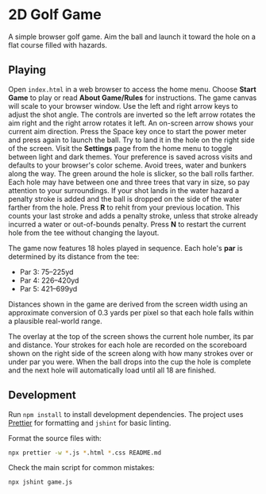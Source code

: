 # 2D Golf Game

A simple browser golf game. Aim the ball and launch it toward the hole on a flat course filled with hazards.

## Playing

Open `index.html` in a web browser to access the home menu. Choose **Start Game** to play or read **About Game/Rules** for instructions. The game canvas will scale to your browser window. Use the left and right arrow keys to adjust the shot angle. The controls are inverted so the left arrow rotates the aim right and the right arrow rotates it left.
An on-screen arrow shows your current aim direction. Press the Space key once to start the power meter and press again to launch the ball. Try to land it in the hole on the right side of the screen.
Visit the **Settings** page from the home menu to toggle between light and dark themes. Your preference is saved across visits and defaults to your browser's color scheme.
Avoid trees, water and bunkers along the way. The green around the hole is slicker, so the ball rolls farther. Each hole may have between one and three trees that vary in size, so pay attention to your surroundings. If your shot lands in the water hazard a penalty stroke is added and the ball is dropped on the side of the water farther from the hole.
Press **R** to rehit from your previous location. This counts your last stroke and adds a penalty stroke, unless that stroke already incurred a water or out-of-bounds penalty.
Press **N** to restart the current hole from the tee without changing the layout.

The game now features 18 holes played in sequence. Each hole's **par** is
determined by its distance from the tee:

- Par 3: 75–225yd
- Par 4: 226–420yd
- Par 5: 421–699yd

Distances shown in the game are derived from the screen width using an
approximate conversion of 0.3 yards per pixel so that each hole falls within a
plausible real-world range.

The overlay at the
top of the screen shows the current hole number, its par and distance. Your
strokes for each hole are recorded on the scoreboard shown on the right side of
the screen along with how many strokes over or under par you were. When the
ball drops into the cup the hole is complete and the next hole will
automatically load until all 18 are finished.

## Development

Run `npm install` to install development dependencies. The project uses [Prettier](https://prettier.io/) for formatting and `jshint` for basic linting.

Format the source files with:

```bash
npx prettier -w *.js *.html *.css README.md
```

Check the main script for common mistakes:

```bash
npx jshint game.js
```
